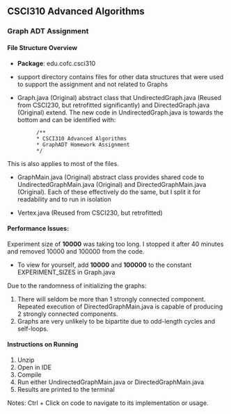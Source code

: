 ## CSCI310 Advanced Algorithms

### Graph ADT Assignment

#### File Structure Overview
- **Package**: edu.cofc.csci310

- support directory contains files for other data structures that were used to support the assignment
and not related to Graphs

- Graph.java (Original) abstract class that UndirectedGraph.java (Reused from CSCI230, but retrofitted significantly)
 and DirectedGraph.java (Original) extend. The new code in UndirectedGraph.java is towards the bottom
 and can be identified with:
 
            /**
            * CSCI310 Advanced Algorithms 
            * GraphADT Homework Assignment
            */
 
 This is also applies to most of the files.
 
- GraphMain.java (Original) abstract class provides shared code to UndirectedGraphMain.java (Original) 
and DirectedGraphMain.java (Original). Each of these effectively do the same, but I split it for 
readability and to run in isolation

- Vertex.java (Reused from CSCI230, but retrofitted)


#### Performance Issues: 
Experiment size of **10000** was taking too long. I stopped it after 40 minutes and removed 10000 
and 100000 from the code. 
- To view for yourself, add **10000** and **100000** to the constant EXPERIMENT_SIZES in Graph.java

Due to the randomness of initializing the graphs:
1. There will seldom be more than 1 strongly connected component. Repeated execution of
 DirectedGraphMain.java is capable of producing 2 strongly connected components.
2. Graphs are very unlikely to be bipartite due to odd-length cycles and self-loops.


#### Instructions on Running
1. Unzip
2. Open in IDE
3. Compile
4. Run either UndirectedGraphMain.java or DirectedGraphMain.java
5. Results are printed to the terminal

Notes: Ctrl + Click on code to navigate to its implementation or usage.


